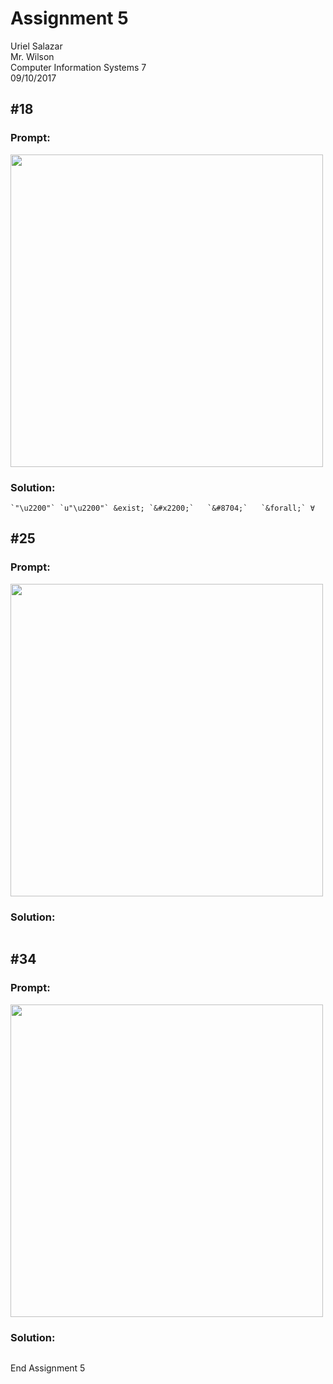 # Assignment 5

Uriel Salazar  
Mr. Wilson  
Computer Information Systems 7  
09/10/2017


## &#35;18

### Prompt:

<img src="https://i.imgur.com/jf6si5w.png" width="500" />

### Solution:

```
`"\u2200"` `u"\u2200"` &exist; `&#x2200;`	`&#8704;` 	`&forall;` ∀
```

## &#35;25

### Prompt:

<img src="https://i.imgur.com/UqmeXU0.png" width="500" />


### Solution:

```

```

## &#35;34

### Prompt:

<img src="https://i.imgur.com/9GX0BS7.png" width="500" />

### Solution:

```

```

End Assignment 5